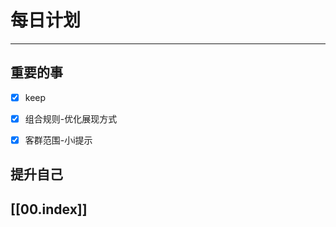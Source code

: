 
# 每日计划
---
## 重要的事

- [x]  keep
- [x] 组合规则-优化展现方式
- [x] 客群范围-小i提示





## 提升自己

  



## [[00.index]]










